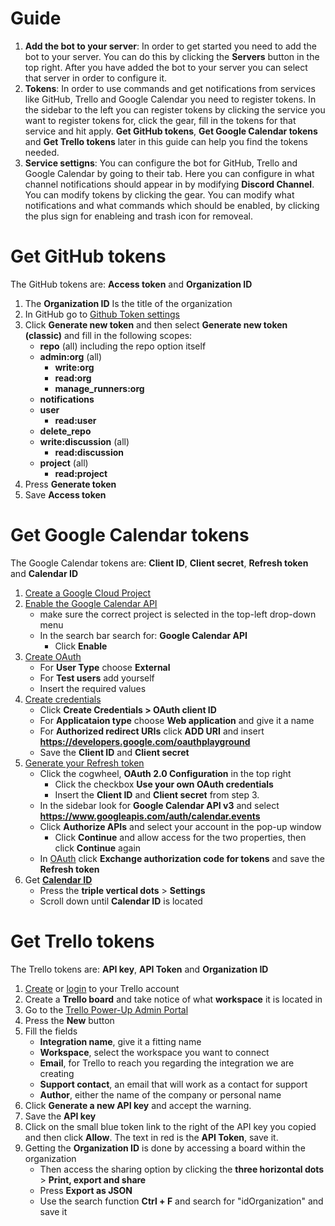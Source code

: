 # **Guide**
1. **Add the bot to your server**: In order to get started you need to add the bot to your server. You can do this by clicking the **Servers** button in the top right. After you have added the bot to your server you can select that server in order to configure it.
2. **Tokens**: In order to use commands and get notifications from services like GitHub, Trello and Google Calendar you need to register tokens. In the sidebar to the left you can register tokens by clicking the service you want to register tokens for, click the gear, fill in the tokens for that service and hit apply. **Get GitHub tokens**, **Get Google Calendar tokens** and **Get Trello tokens** later in this guide can help you find the tokens needed.
3. **Service settigns**: You can configure the bot for GitHub, Trello and Google Calendar by going to their tab. Here you can configure in what channel notifications should appear in by modifying **Discord Channel**. You can modify tokens by clicking the gear. You can modify what notifications and what commands which should be enabled, by clicking the plus sign for enableing and trash icon for removeal.


# **Get GitHub tokens**
The GitHub tokens are: **Access token** and **Organization ID**
1. The **Organization ID** Is the title of the organization
2. In GitHub go to [Github Token settings](https://github.com/settings/tokens)
3. Click **Generate new token** and then select **Generate new token (classic)** and fill in the following scopes:
    - **repo** (all) including the repo option itself
    - **admin:org** (all)
        -  **write:org**
        -  **read:org**
        -  **manage_runners:org**
    - **notifications**
    - **user**
        -  **read:user**
    - **delete_repo**
    - **write:discussion** (all)
        -  **read:discussion**
    - **project** (all)
        - **read:project**
4. Press **Generate token**
5. Save **Access token**

# **Get Google Calendar tokens**
The Google Calendar tokens are: **Client ID**, **Client secret**, **Refresh token** and **Calendar ID**
1. [Create a Google Cloud Project](https://console.cloud.google.com)
2. [Enable the Google Calendar API](https://console.cloud.google.com/apis/library/calendar-json.googleapis.com)
    - make sure the correct project is selected in the top-left drop-down menu
    - In the search bar search for: **Google Calendar API**
        - Click **Enable**
3. [Create OAuth](https://console.cloud.google.com/apis/credentials/consent)
    - For **User Type** choose **External**
    - For **Test users** add yourself
    - Insert the required values
4. [Create credentials](https://console.cloud.google.com/apis/credentials)
    - Click **Create Credentials > OAuth client ID**
    - For **Applicataion type** choose **Web application** and give it a name
    - For **Authorized redirect URIs** click **ADD URI** and insert **https://developers.google.com/oauthplayground**
    - Save the **Client ID** and **Client secret**
5. [Generate your Refresh token](https://developers.google.com/oauthplayground)
    - Click the cogwheel, **OAuth 2.0 Configuration** in the top right
        - Click the checkbox **Use your own OAuth credentials**
        - Insert the **Client ID** and **Client secret** from step 3.
    - In the sidebar look for **Google Calendar API v3** and select **https://www.googleapis.com/auth/calendar.events**
    - Click **Authorize APIs** and select your account in the pop-up window
        - Click **Continue** and allow access for the two properties, then click **Continue** again
    - In [OAuth](https://console.cloud.google.com/apis/credentials/consent) click **Exchange authorization code for tokens** and save the **Refresh token**
6. Get [**Calendar ID**](https://calendar.google.com/calendar/)
    - Press the **triple vertical dots** > **Settings**
    - Scroll down until **Calendar ID** is located

# **Get Trello tokens**
The Trello tokens are: **API key**, **API Token** and **Organization ID**
1. [Create](https://id.atlassian.com/signup)  or [login](https://id.atlassian.com/login) to your Trello account
2. Create a **Trello board** and take notice of what **workspace** it is located in
3. Go to the [Trello Power-Up Admin Portal](https://trello.com/power-ups/admin/)
4. Press the **New** button
5. Fill the fields
    - **Integration name**, give it a fitting name 
    - **Workspace**, select the workspace you want to connect
    - **Email**, for Trello to reach you regarding the integration we are creating
    - **Support contact**, an email that will work as a contact for support
    - **Author**, either the name of the company or personal name
6. Click **Generate a new API key** and accept the warning.
7. Save the **API key**
8. Click on the small blue token link to the right of the API key you copied and then click **Allow**. The text in red is the **API Token**, save it.
9. Getting the **Organization ID** is done by accessing a board within the organization
    - Then access the sharing option by clicking the **three horizontal dots** > **Print, export and share**
    - Press **Export as JSON**
    - Use the search function **Ctrl + F** and search for "idOrganization" and save it

